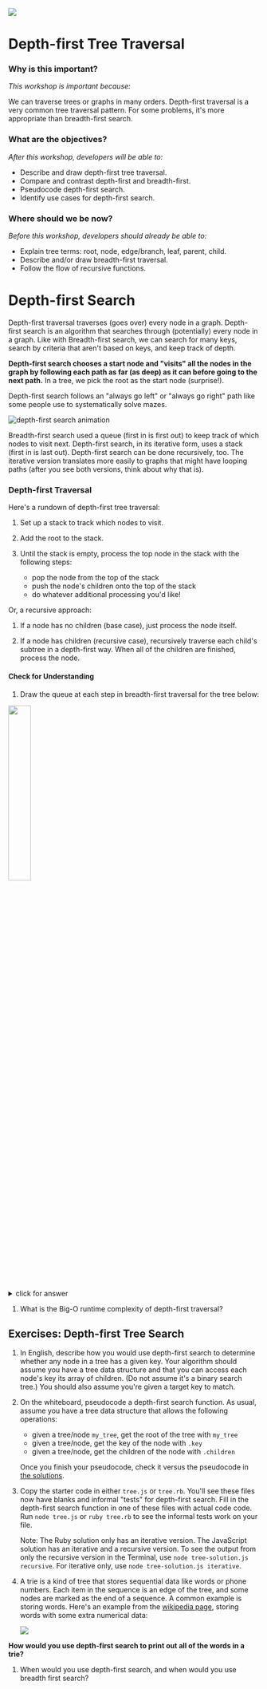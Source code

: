 <!--
Creator: Team
Last Edited By: Brianna
Location: SF
-->

![](https://ga-dash.s3.amazonaws.com/production/assets/logo-9f88ae6c9c3871690e33280fcf557f33.png)

# Depth-first Tree Traversal

### Why is this important?
<!-- framing the "why" in big-picture/real world examples -->
*This workshop is important because:*

We can traverse trees or graphs in many orders.  Depth-first traversal is a very common tree traversal pattern. For some problems, it's more appropriate than breadth-first search.

### What are the objectives?
<!-- specific/measurable goal for students to achieve -->
*After this workshop, developers will be able to:*

- Describe and draw depth-first tree traversal.
- Compare and contrast depth-first and breadth-first.
- Pseudocode depth-first search.
- Identify use cases for depth-first search.

### Where should we be now?
<!-- call out the skills that are prerequisites -->
*Before this workshop, developers should already be able to:*

- Explain tree terms: root, node, edge/branch, leaf, parent, child.
- Describe and/or draw breadth-first traversal.
- Follow the flow of recursive functions.

# Depth-first Search

Depth-first traversal traverses (goes over) every node in a graph.  Depth-first search is an algorithm that searches through (potentially) every node in a graph. Like with Breadth-first search, we can search for many keys, search by criteria that aren't based on keys, and keep track of depth.

**Depth-first search chooses a start node and "visits" all the nodes in the graph by following each path as far (as deep) as it can before going to the next path.**  In a tree, we pick the root as the start node (surprise!).

Depth-first search follows an "always go left" or "always go right" path like some people use to systematically solve mazes.

![depth-first search animation](https://upload.wikimedia.org/wikipedia/commons/7/7f/Depth-First-Search.gif)

Breadth-first search used a queue (first in is first out) to keep track of which nodes to visit next.  Depth-first search, in its iterative form, uses a stack (first in is last out).  Depth-first search can be done recursively, too. The iterative version translates more easily to graphs that might have looping paths (after you see both versions, think about why that is).

### Depth-first Traversal

Here's a rundown of depth-first tree traversal:

1. Set up a stack to track which nodes to visit.

1. Add the root to the stack.

1. Until the stack is empty, process the top node in the stack with the following steps:
	- pop the node from the top of the stack
	- push the node's children onto the top of the stack
	- do whatever additional processing you'd like!

Or, a recursive approach:

1. If a node has no children (base case), just process the node itself.  

2. If a node has children (recursive case), recursively traverse each child's subtree in a depth-first way.  When all of the children are finished, process the node. 

#### Check for Understanding

1. Draw the queue at each step in breadth-first traversal for the tree below:

  <img src="https://github.com/sf-wdi-31/trees/blob/master/images/labels.jpg" width="30%">

  <details><summary>click for answer</summary>

  ```
	[D]
	[B, F]      (dequeue D, enqueue its children)
	[F, A, C]   (dequeue B, enqueue its children)
	[A, C, E]   (dequeue F, enqueue its children)
	[C, E]      (dequeue A, enqueue its children)
	[E]         (dequeue C, enqueue its children)
	[]          (dequeue E, enqueue its children)
  ```

  Or, you could add the children starting at the "right" each time:

  ```
	[D]
	[F, B]      (dequeue D, enqueue its children)
	[B, E]      (dequeue F, enqueue its children)
	[E, C, A]   (dequeue B, enqueue its children)
	[C, A]      (dequeue E, enqueue its children)
	[A]         (dequeue C, enqueue its children)
	[]          (dequeue A, enqueue its children)
  ```

  </details>

1. What is the Big-O runtime complexity of depth-first traversal?




## Exercises: Depth-first Tree Search

1. In English, describe how you would use depth-first search to determine whether any node in a tree has a given key. Your algorithm should assume you have a tree data structure and that you can access each node's key its array of children. (Do not assume it's a binary search tree.) You should also assume you're given a target key to match.


1. On the whiteboard, pseudocode a depth-first search function. As usual, assume you have a tree data structure that allows the following operations:

	* given a tree/node `my_tree`, get the root of the tree with `my_tree`
	* given a tree/node, get the key of the node with `.key`
	* given a tree/node, get the children of the node with `.children`

	Once you finish your pseudocode, check it versus the pseudocode in [the solutions](solutions.md).


1. Copy the starter code in either `tree.js` or `tree.rb`.  You'll see these files now have blanks and informal "tests" for depth-first search.  Fill in the depth-first search function in one of these files with actual code code. Run `node tree.js` or `ruby tree.rb` to see the informal tests work on your file.

	Note: The Ruby solution only has an iterative version.  The JavaScript solution has an iterative and a recursive version. To see the output from only the recursive version in the Terminal, use `node tree-solution.js recursive`. For iterative only, use `node tree-solution.js iterative`.

1. A trie is a kind of tree that stores sequential data like words or phone numbers. Each item in the sequence is an edge of the tree, and some nodes are marked as the end of a sequence.  A common example is storing words.  Here's an example from the [wikipedia page](https://en.wikipedia.org/wiki/Trie), storing words with some extra numerical data:

	<img src="https://upload.wikimedia.org/wikipedia/commons/thumb/b/be/Trie_example.svg/500px-Trie_example.svg.png" width="">

  **How would you use depth-first search to print out all of the words in a trie?**

1. When would you use depth-first search, and when would you use breadth first search?
